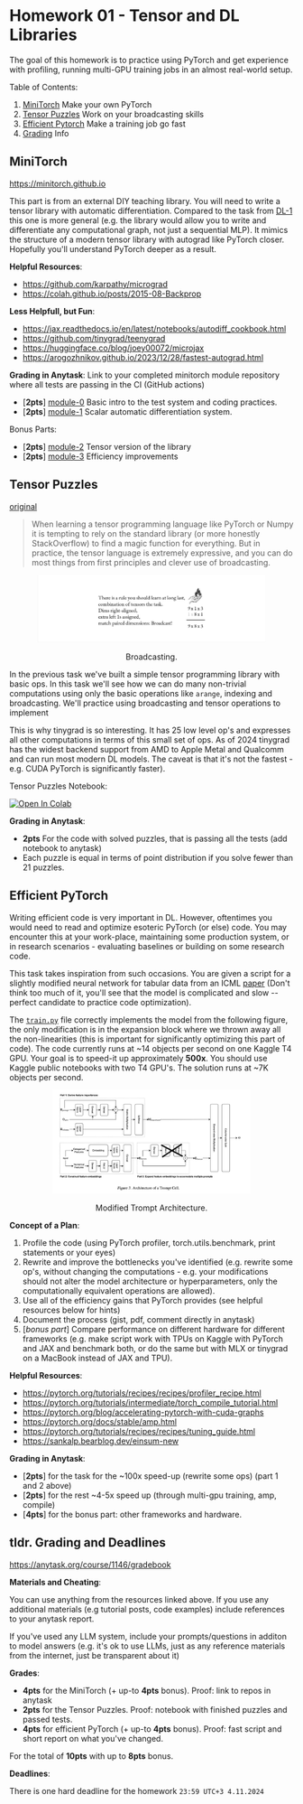 # Homework 01 - Tensor and DL Libraries 

The goal of this homework is to practice using PyTorch and get experience with profiling, running
multi-GPU training jobs in an almost real-world setup. 

Table of Contents:

1. [MiniTorch](#MiniTorch) Make your own PyTorch 
2. [Tensor Puzzles](#Tensor-Puzzles) Work on your broadcasting skills 
3. [Efficient Pytorch](#Efficient-Pytorch) Make a training job go fast 
4. [Grading](#tldr.-Grading-and-Deadlines) Info

## MiniTorch

https://minitorch.github.io 

This part is from an external DIY teaching library. You will need to write a tensor library with
automatic differentiation. Compared to the task from
[DL-1](https://github.com/isadrtdinov/intro-to-dl-hse/tree/2023-2024/homeworks-small/shw-01-mlp)
this one is more general (e.g. the library would allow you to write and differentiate any
computational graph, not just a sequential MLP). It mimics the structure of a modern tensor library
with autograd like PyTorch closer. Hopefully you'll understand PyTorch deeper as a result.

**Helpful Resources**:
- https://github.com/karpathy/micrograd 
- https://colah.github.io/posts/2015-08-Backprop

**Less Helpfull, but Fun**:
- https://jax.readthedocs.io/en/latest/notebooks/autodiff_cookbook.html 
- https://github.com/tinygrad/teenygrad
- https://huggingface.co/blog/joey00072/microjax
- https://arogozhnikov.github.io/2023/12/28/fastest-autograd.html

**Grading in Anytask**: Link to your completed minitorch module repository where all tests are
passing in the CI (GitHub actions)

- [**2pts**] [module-0](https://minitorch.github.io/module0/module0/) Basic intro to the test system and coding practices.
- [**2pts**] [module-1](https://minitorch.github.io/module1/module1/) Scalar automatic differentiation system.

Bonus Parts: 

- [**2pts**] [module-2](https://minitorch.github.io/module2/module2/) Tensor version of the library
- [**2pts**] [module-3](https://minitorch.github.io/module3/module3/) Efficiency improvements


## Tensor Puzzles

[original](https://github.com/srush/Tensor-Puzzles)

> When learning a tensor programming language like PyTorch or Numpy it is tempting to rely on the
> standard library (or more honestly StackOverflow) to find a magic function for everything. But in
> practice, the tensor language is extremely expressive, and you can do most things from first
> principles and clever use of broadcasting.

<p align="center"> <img src="./static/broadcasting.png" style="width: 80%;"> </p>
<p align="center">Broadcasting.</p>

In the previous task we've built a simple tensor programming library with basic ops. In this task
we'll see how we can do many non-trivial computations using only the basic
operations like `arange`, indexing and broadcasting. We'll practice using broadcasting and tensor operations to implement

This is why tinygrad is so interesting. It has 25 low level op's and expresses all other
computations in terms of this small set of ops. As of 2024 tinygrad has the widest backend support
from AMD to Apple Metal and Qualcomm and can run most modern DL models. The caveat is that it's not
the fastest - e.g. CUDA PyTorch is significantly faster).

Tensor Puzzles Notebook:

[![Open In Colab](https://colab.research.google.com/assets/colab-badge.svg)](https://colab.research.google.com/github/srush/Tensor-Puzzles/blob/main/Tensor%20Puzzlers.ipynb)


**Grading in Anytask**: 

- **2pts** For the code with solved puzzles, that is passing all the tests (add notebook to anytask)
- Each puzzle is equal in terms of point distribution if you solve fewer than 21 puzzles.


## Efficient PyTorch

Writing efficient code is very important in DL. However, oftentimes you would need to read and optimize esoteric PyTorch (or else) code. 
You may encounter this at your work-place, maintaining some production system, or in research
scenarios - evaluating baselines or building on some research code.

This task takes inspiration from such occasions. You are given a script for
a slightly modified neural network for tabular data from an ICML
[paper](https://arxiv.org/abs/2305.18446) (Don't think too much of it, you'll see that the model is
complicated and slow -- perfect candidate to practice code optimization).

The [`train.py`](./train.py) file correctly implements the model from the following figure, the only
modification is in the expansion block where we thrown away all the non-linearities (this is
important for significantly optimizing this part of code). The code currently runs at ~14 objects
per second on one Kaggle T4 GPU. Your goal is to speed-it up approximately **500x**. You should use
Kaggle public notebooks with two T4 GPU's. The solution runs at ~7K objects per second.

<p align="center"> <img src="./static/trompt.png" style="width: 70%;"> </p>
<p align="center">Modified Trompt Architecture.</p>

**Concept of a Plan**:
1. Profile the code (using PyTorch profiler, torch.utils.benchmark, print statements or your eyes)
2. Rewrite and improve the bottlenecks you've identified (e.g. rewrite some op's, without changing
   the computations - e.g. your modifications should not alter the model architecture or
   hyperparameters, only the computationally equivalent operations are allowed).
3. Use all of the efficiency gains that PyTorch provides (see helpful resources below for hints)
4. Document the process (gist, pdf, comment directly in anytask)
5. [*bonus part*] Compare performance on different hardware for different frameworks (e.g. make
   script work with TPUs on Kaggle with PyTorch and JAX and benchmark both, or do the same but with
   MLX or tinygrad on a MacBook instead of JAX and TPU).

**Helpful Resources**:
- https://pytorch.org/tutorials/recipes/recipes/profiler_recipe.html
- https://pytorch.org/tutorials/intermediate/torch_compile_tutorial.html
- https://pytorch.org/blog/accelerating-pytorch-with-cuda-graphs
- https://pytorch.org/docs/stable/amp.html
- https://pytorch.org/tutorials/recipes/recipes/tuning_guide.html
- https://sankalp.bearblog.dev/einsum-new

**Grading in Anytask**:
- [**2pts**] for the task for the ~100x speed-up (rewrite some ops) (part 1 and 2 above)
- [**2pts**] for the rest ~4-5x speed up (through multi-gpu training, amp, compile)
- [**4pts**] for the bonus part: other frameworks and hardware.


## tldr. Grading and Deadlines

https://anytask.org/course/1146/gradebook

**Materials and Cheating**:

You can use anything from the resources linked above. If you use any additional materials (e.g tutorial
posts, code examples) include references to your anytask report.

If you've used any LLM system, include your prompts/questions in additon to model answers
(e.g. it's ok to use LLMs, just as any reference materials from the internet, just be transparent
about it)

**Grades**:

- **4pts** for the MiniTorch (+ up-to **4pts** bonus). Proof: link to repos in anytask
- **2pts** for the Tensor Puzzles. Proof: notebook with finished puzzles and passed tests.
- **4pts** for efficient PyTorch (+ up-to **4pts** bonus). Proof: fast script and short report on what you've changed.

For the total of **10pts** with up to **8pts** bonus.

**Deadlines**:

There is one hard deadline for the homework `23:59 UTC+3 4.11.2024`



